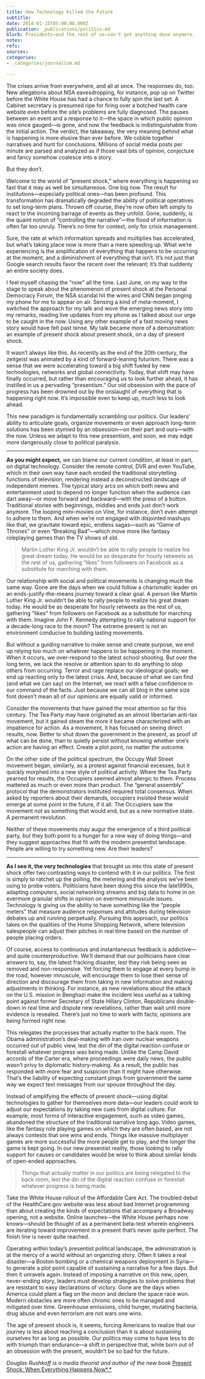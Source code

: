 ```yaml
---
title: How Technology Killed the Future
subtitle: 
date: 2014-01-15T05:00:00.000Z
publication: _publications/politico.md
blurb: Presidents—and the rest of us—can't get anything done anymore.
notes: 
refs: 
sources: 
categories:
- _categories/journalism.md

---
```

The crises arrive from everywhere, and all at once. The responses do, too. New allegations about NSA eavesdropping, for instance, pop up on Twitter before the White House has had a chance to fully spin the last set. A Cabinet secretary is presumed ripe for firing over a botched health care website even before the site’s problems are fully diagnosed. The pauses between an event and a response to it—the space in which public opinion was once gauged—is gone, and now the feedback is indistinguishable from the initial action. The verdict, the takeaway, the very meaning behind what is happening is more elusive than ever before. We cobble together narratives and hunt for conclusions. Millions of social media posts per minute are parsed and analyzed as if those vast bits of opinion, conjecture and fancy somehow coalesce into a story.

But they don’t.

Welcome to the world of “present shock,” where everything is happening so fast that it may as well be simultaneous. One big now. The result for institutions—especially political ones—has been profound. This transformation has dramatically degraded the ability of political operatives to set long-term plans. Thrown off course, they’re now often left simply to react to the incoming barrage of events as they unfold. Gone, suddenly, is the quaint notion of “controlling the narrative”—the flood of information is often far too unruly. There’s no time for context, only for crisis management.

Sure, the rate at which information spreads and multiplies has accelerated, but what’s taking place now is more than a mere speeding up. What we’re experiencing is the amplification of everything that happens to be occurring at the moment, and a diminishment of everything that isn’t. It’s not just that Google search results favor the recent over the relevant; it’s that suddenly an entire society does.

I feel myself chasing the “now” all the time. Last June, on my way to the stage to speak about the phenomenon of present shock at the Personal Democracy Forum, the NSA scandal hit the wires and CNN began pinging my phone for me to appear on air. Sensing a kind of meta-moment, I switched the approach for my talk and wove the emerging news story into my remarks, reading live updates from my phone as I talked about our urge to be caught in the now. Using any other example of a fast moving news story would have felt past tense. My talk became more of a demonstration: an example of present shock about present shock, on a day of present shock.

It wasn’t always like this. As recently as the end of the 20th century, the zeitgeist was animated by a kind of forward-leaning futurism. There was a sense that we were accelerating toward a big shift fueled by new technologies, networks and global connectivity. Today, that shift may have finally occurred, but rather than encouraging us to look further ahead, it has instilled in us a pervading “presentism.” Our old obsession with the pace of progress has been drowned out by the onslaught of everything that is happening right now. It’s impossible even to keep up, much less to look ahead.

This new paradigm is fundamentally scrambling our politics. Our leaders’ ability to articulate goals, organize movements or even approach long-term solutions has been stymied by an obsession—on their part and ours—with the now. Unless we adapt to this new presentism, and soon, we may edge more dangerously close to political paralysis.

***

**As you might expect,** we can blame our current condition, at least in part, on digital technology. Consider the remote control, DVR and even YouTube, which in their own way have each eroded the traditional storytelling functions of television, rendering instead a deconstructed landscape of independent memes. The typical story arcs on which both news and entertainment used to depend no longer function when the audience can dart away—or move forward and backward—with the press of a button. Traditional stories with beginnings, middles and ends just don’t work anymore. The looping mini-movies on Vine, for instance, don’t even attempt to adhere to them. And when we’re not engaged with disjointed mashups like that, we gravitate toward epic, endless sagas—such as “Game of Thrones” or even “Breaking Bad”—which move more like fantasy roleplaying games than the TV shows of old.

> Martin Luther King Jr. wouldn’t be able to rally people to realize his great dream today. He would be as desperate for hourly retweets as the rest of us, gathering “likes” from followers on Facebook as a substitute for marching with them.

Our relationship with social and political movements is changing much the same way. Gone are the days when we could follow a charismatic leader on an ends-justify-the-means journey toward a clear goal. A person like Martin Luther King Jr. wouldn’t be able to rally people to realize his great dream today. He would be as desperate for hourly retweets as the rest of us, gathering “likes” from followers on Facebook as a substitute for marching with them. Imagine John F. Kennedy attempting to rally national support for a decade-long race to the moon? The extreme present is not an environment conducive to building lasting movements.

But without a guiding narrative to make sense and create purpose, we end up relying too much on whatever happens to be happening in the moment. When it occurs, we over-respond to the latest school shooting. But over the long term, we lack the resolve or attention span to do anything to stop others from occurring. Terror and rage replace our ideological goals; we end up reacting only to the latest crisis. And, because of what we can find (and what we can say) on the Internet, we react with a false confidence in our command of the facts. Just because we can all blog in the same size font doesn’t mean all of our opinions are equally valid or informed.

Consider the movements that have gained the most attention so far this century. The Tea Party may have originated as an almost libertarian anti-tax movement, but it gained steam the more it became characterized with an impatience for action. As a movement, it has focused on seeing direct results, now. Better to shut down the government in the present, as proof of what can be done, than to quietly persist without knowing whether one’s action are having an effect. Create a plot point, no matter the outcome.

On the other side of the political spectrum, the Occupy Wall Street movement began, similarly, as a protest against financial excesses, but it quickly morphed into a new style of political activity. Where the Tea Party yearned for results, the Occupiers seemed almost allergic to them. Process mattered as much or even more than product. The “general assembly” protocol that the demonstrators instituted required total consensus. When asked by reporters about their demands, occupiers insisted these would emerge at some point in the future, if it all. The Occupiers saw the movement not as something that would end, but as a new normative state. A permanent revolution.

Neither of these movements may augur the emergence of a third political party, but they both point to a hunger for a new way of doing things—and they suggest approaches that fit with the modern presentist landscape. People are willing to try something new. Are their leaders?

***

**As I see it, the very technologies** that brought us into this state of present shock offer two contrasting ways to contend with it in our politics. The first is simply to ratchet up the polling, the metering and the analysis we’ve been using to probe voters. Politicians have been doing this since the late1990s, adapting computers, social networking streams and big data to home in on evermore granular shifts in opinion on evermore minuscule issues. Technology is giving us the ability to have something like the “people meters” that measure audience responses and attitudes during television debates up and running perpetually. Pursuing this approach, our politics takes on the qualities of the Home Shopping Network, where television salespeople can adjust their pitches in real time based on the number of people placing orders.

Of course, access to continuous and instantaneous feedback is addictive—and quite counterproductive. We’ll demand that our politicians have clear answers to, say, the latest fracking disaster, lest they risk being seen as removed and non-responsive. Yet forcing them to engage at every bump in the road, however minuscule, will encourage them to lose their sense of direction and discourage them from taking in new information and making adjustments in thinking. For instance, as new revelations about the attack on the U.S. mission in Benghazi make the incident less useful as a talking point against former Secretary of State Hillary Clinton, Republicans double-down in real time and dispute new revelations, rather than wait until more evidence is revealed. There’s just no time to work with facts; opinions are being formed right now.

This relegates the processes that actually matter to the back room. The Obama administration’s deal-making with Iran over nuclear weapons occurred out of public view, lest the din of the digital reaction confuse or forestall whatever progress was being made. Unlike the Camp David accords of the Carter era, where proceedings were daily news, the public wasn’t privy to diplomatic history-making. As a result, the public has responded with more fear and suspicion than it might have otherwise. That’s the liability of expecting constant pings from government the same way we expect text messages from our spouse throughout the day.

Instead of amplifying the effects of present shock—using digital technologies to gather for themselves more data—our leaders could work to adjust our expectations by taking new cues from digital culture. For example, most forms of interactive engagement, such as video games, abandoned the structure of the traditional narrative long ago. Video games, like the fantasy role playing games on which they are often based, are not always contests that one wins and ends. Things like massive multiplayer games are more successful the more people get to play, and the longer the game is kept going. In our new presentist reality, those looking to rally support for causes or candidates would be wise to think about similar kinds of open-ended approaches.

> Things that actually matter in our politics are being relegated to the back room, lest the din of the digital reaction confuse or forestall whatever progress is being made.

Take the White House rollout of the Affordable Care Act. The troubled debut of the HealthCare.gov website was less about bad Internet programming than about creating the kinds of expectations that accompany a Broadway opening, not a website. Online launches—the White House perhaps now knows—should be thought of as a permanent beta-test wherein engineers are iterating toward improvement in a present that’s never quite perfect. The finish line is never quite reached.

Operating within today’s presentist political landscape, the administration is at the mercy of a world without an organizing story. Often it takes a real disaster—a Boston bombing or a chemical weapons deployment in Syria—to generate a plot point capable of sustaining a narrative for a few days. But then it unravels again. Instead of imposing a narrative on this new, open, never-ending story, leaders must develop strategies to solve problems that are resistant to easy declarations of victory. Gone are the days when America could plant a flag on the moon and declare the space race won. Modern obstacles are more often chronic ones to be managed and mitigated over time. Greenhouse emissions, child hunger, mutating bacteria, drug abuse and even terrorism are not wars one wins.

The age of present shock is, it seems, forcing Americans to realize that our journey is less about reaching a conclusion than it is about sustaining ourselves for as long as possible. Our politics may come to have less to do with triumph than endurance—a shift in perspective that, while born out of an obsession with the present, wouldn’t be so bad for the future.

*Douglas Rushkoff is a media theorist and author of the new book* [Present Shock: When Everything Happens Now*.*](http://www.amazon.com/Present-Shock-When-Everything-Happens/dp/1591844762)